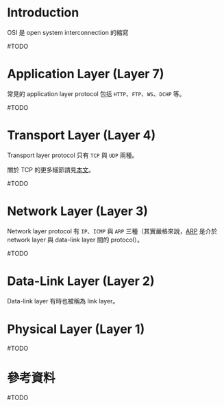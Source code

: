 # Introduction

OSI 是 open system interconnection 的縮寫

#TODO

# Application Layer (Layer 7)

常見的 application layer protocol 包括 `HTTP`、`FTP`、`WS`、`DCHP` 等。

#TODO

# Transport Layer (Layer 4)

Transport layer protocol 只有 `TCP` 與 `UDP` 兩種。

關於 TCP 的更多細節請見[本文](</Network/TCP.md>)。

#TODO

# Network Layer (Layer 3)

Network layer protocol 有 `IP`、`ICMP` 與 `ARP` 三種（其實嚴格來說，[ARP](</Network/MAC Address & ARP.md>) 是介於 network layer 與 data-link layer 間的 protocol）。

#TODO

# Data-Link Layer (Layer 2)

Data-link layer 有時也被稱為 link layer。

# Physical Layer (Layer 1)

#TODO

# 參考資料

#TODO
